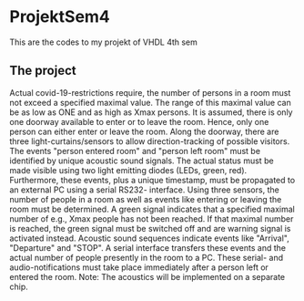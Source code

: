 # ProjektSem4
This are the codes to my projekt of VHDL 4th sem

## The project

Actual covid-19-restrictions require, the number of persons in a room must not exceed a specified maximal value. The range of this maximal value can be as low as ONE and as high as Xmax persons. It is assumed, there is only one doorway available to enter or to leave the room. Hence, only one person can either enter or leave the room. Along the doorway, there are three light-curtains/sensors to allow direction-tracking of possible visitors. The events "person entered room" and "person left room" must be identified by unique acoustic sound signals. The actual status must be made visible using two light emitting diodes (LEDs, green, red). Furthermore, these events, plus a unique timestamp, must be propagated to an external PC using a serial RS232- interface. Using three sensors, the number of people in a room as well as events like entering or leaving the room must be determined. A green signal indicates that a specified maximal number of e.g., Xmax people has not been reached. If that maximal number is reached, the green signal must be switched off and are warning signal is activated instead. Acoustic sound sequences indicate events like "Arrival", "Departure" and "STOP". A serial interface transfers these events and the actual number of people presently in the room to a PC. These serial- and audio-notifications must take place immediately after a person left or entered the room. Note: The acoustics will be implemented on a separate chip.
